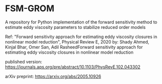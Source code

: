 # FSM-GROM
A repository for Python implementation of the forward sensitivity method to estimate eddy viscosity parameters to stabilize reduced order models

Ref: "Forward sensitivity approach for estimating eddy viscosity closures in nonlinear model reduction", Physical Review E, 2020
     by: Shady Ahmed, Kinjal Bhar, Omer San, Adil RasheedForward sensitivity approach for estimating eddy viscosity closures in nonlinear model reduction
     
published version: https://journals.aps.org/pre/abstract/10.1103/PhysRevE.102.043302

arXiv preprint: https://arxiv.org/abs/2005.10926
